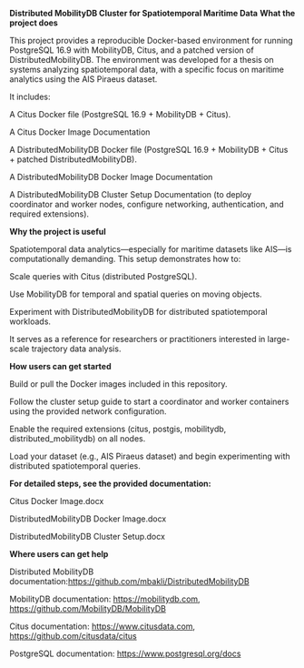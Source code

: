 **Distributed MobilityDB Cluster for Spatiotemporal Maritime Data**
**What the project does**

This project provides a reproducible Docker-based environment for running PostgreSQL 16.9 with MobilityDB, Citus, and a patched version of DistributedMobilityDB. The environment was developed for a thesis on systems analyzing spatiotemporal data, with a specific focus on maritime analytics using the AIS Piraeus dataset.

It includes:

A Citus Docker file (PostgreSQL 16.9 + MobilityDB + Citus).

A Citus Docker Image Documentation

A DistributedMobilityDB Docker file (PostgreSQL 16.9 + MobilityDB + Citus + patched DistributedMobilityDB).

A DistributedMobilityDB Docker Image Documentation

A DistributedMobilityDB Cluster Setup Documentation (to deploy coordinator and worker nodes, configure networking, authentication, and required extensions).

**Why the project is useful**

Spatiotemporal data analytics—especially for maritime datasets like AIS—is computationally demanding. This setup demonstrates how to:

Scale queries with Citus (distributed PostgreSQL).

Use MobilityDB for temporal and spatial queries on moving objects.

Experiment with DistributedMobilityDB for distributed spatiotemporal workloads.

It serves as a reference for researchers or practitioners interested in large-scale trajectory data analysis.

**How users can get started**

Build or pull the Docker images included in this repository.

Follow the cluster setup guide to start a coordinator and worker containers using the provided network configuration.

Enable the required extensions (citus, postgis, mobilitydb, distributed_mobilitydb) on all nodes.

Load your dataset (e.g., AIS Piraeus dataset) and begin experimenting with distributed spatiotemporal queries.

**For detailed steps, see the provided documentation:**

Citus Docker Image.docx  

DistributedMobilityDB Docker Image.docx  

DistributedMobilityDB Cluster Setup.docx 

**Where users can get help**

Distributed MobilityDB documentation:https://github.com/mbakli/DistributedMobilityDB

MobilityDB documentation: https://mobilitydb.com, https://github.com/MobilityDB/MobilityDB

Citus documentation: https://www.citusdata.com, https://github.com/citusdata/citus

PostgreSQL documentation: https://www.postgresql.org/docs


